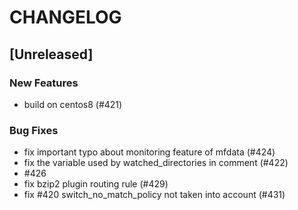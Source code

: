 # CHANGELOG

## [Unreleased]

### New Features

- build on centos8 (#421)

### Bug Fixes

- fix important typo about monitoring feature of mfdata (#424)
- fix the variable used by watched_directories in comment (#422)
- #426
- fix bzip2 plugin routing rule (#429)
- fix #420 switch_no_match_policy not taken into account (#431)


